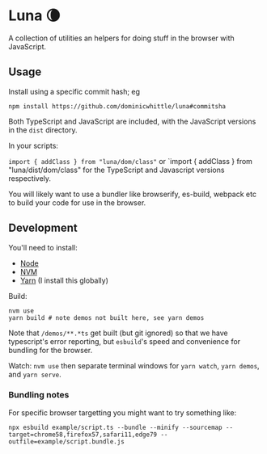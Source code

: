 # Luna 🌘

A collection of utilities an helpers for doing stuff in the browser with JavaScript.

## Usage

Install using a specific commit hash; eg

```
npm install https://github.com/dominicwhittle/luna#commitsha
```

Both TypeScript and JavaScript are included, with the JavaScript versions in the `dist` directory.

In your scripts:

`import { addClass } from "luna/dom/class"` or `import { addClass } from "luna/dist/dom/class" for the TypeScript and Javascript versions respectively.

You will likely want to use a bundler like browserify, es-build, webpack etc to build your code for use in the browser.


## Development

You'll need to install:

- [Node](https://nodejs.org/)
- [NVM](https://github.com/nvm-sh/nvm#installing-and-updating)
- [Yarn](https://yarnpkg.com/getting-started/install) (I install this globally)

Build:

```
nvm use
yarn build # note demos not built here, see yarn demos
```

Note that `/demos/**.*ts` get built (but git ignored) so that we have typescript's error reporting, but `esbuild`'s speed and convenience for bundling for the browser.

Watch: `nvm use` then separate terminal windows for `yarn watch`, `yarn demos`, and `yarn serve`.


### Bundling notes

For specific browser targetting you might want to try something like:

```
npx esbuild example/script.ts --bundle --minify --sourcemap --target=chrome58,firefox57,safari11,edge79 --outfile=example/script.bundle.js
```
